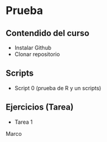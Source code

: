 # Prueba

## Contendido del curso

+ Instalar Github
+ Clonar repositorio

## Scripts

+ Script 0 (prueba de R y un scripts)




## Ejercicios (Tarea)
+ Tarea 1


Marco